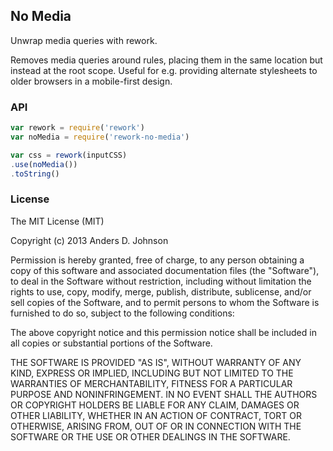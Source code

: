 ## No Media

Unwrap media queries with rework.

Removes media queries around rules, placing them in the same location but instead at the root scope.
Useful for e.g. providing alternate stylesheets to older browsers in a mobile-first design.

### API

```js
var rework = require('rework')
var noMedia = require('rework-no-media')

var css = rework(inputCSS)
.use(noMedia())
.toString()
```

### License

The MIT License (MIT)

Copyright (c) 2013 Anders D. Johnson

Permission is hereby granted, free of charge, to any person obtaining a copy
of this software and associated documentation files (the "Software"), to deal
in the Software without restriction, including without limitation the rights
to use, copy, modify, merge, publish, distribute, sublicense, and/or sell
copies of the Software, and to permit persons to whom the Software is
furnished to do so, subject to the following conditions:

The above copyright notice and this permission notice shall be included in
all copies or substantial portions of the Software.

THE SOFTWARE IS PROVIDED "AS IS", WITHOUT WARRANTY OF ANY KIND, EXPRESS OR
IMPLIED, INCLUDING BUT NOT LIMITED TO THE WARRANTIES OF MERCHANTABILITY,
FITNESS FOR A PARTICULAR PURPOSE AND NONINFRINGEMENT. IN NO EVENT SHALL THE
AUTHORS OR COPYRIGHT HOLDERS BE LIABLE FOR ANY CLAIM, DAMAGES OR OTHER
LIABILITY, WHETHER IN AN ACTION OF CONTRACT, TORT OR OTHERWISE, ARISING FROM,
OUT OF OR IN CONNECTION WITH THE SOFTWARE OR THE USE OR OTHER DEALINGS IN
THE SOFTWARE.
